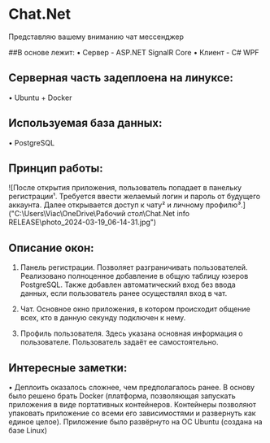 # Chat.Net
Представляю вашему вниманию чат мессенджер

##В основе лежит:
• Сервер - ASP.NET SignalR Core
• Клиент - C# WPF 

## Серверная часть задеплоена на линуксе: 
• Ubuntu + Docker

## Используемая база данных:
• PostgreSQL 

## Принцип работы:

![После открытия приложения, пользователь попадает в панельку регистрации¹. Требуется ввести желаемый логин и пароль от будущего аккаунта. Далее открывается доступ к чату² и личному профилю³.]("C:\Users\Viac\OneDrive\Рабочий стол\Chat.Net info RELEASE\photo_2024-03-19_06-14-31.jpg")

## Описание окон:

1. Панель регистрации. Позволяет разграничивать пользователей. Реализовано полноценное добавление в общую таблицу юзеров PostgreSQL. Также добавлен автоматический вход без ввода данных, если пользователь ранее осуществлял вход в чат.

2. Чат. Основное окно приложения, в котором происходит общение всех, кто в данную секунду подключен к нему.

3. Профиль пользователя. Здесь указана основная информация о пользователе. Пользователь задаёт ее самостоятельно.

## Интересные заметки:
• Деплоить оказалось сложнее, чем предполагалось ранее. В основу было решено брать Docker (платформа, позволяющая запускать приложения в виде портативных контейнеров. Контейнеры позволяют упаковать приложение со всеми его зависимостями и развернуть как единое целое). Приложение было развёрнуто на ОС Ubuntu (создана на базе Linux)
